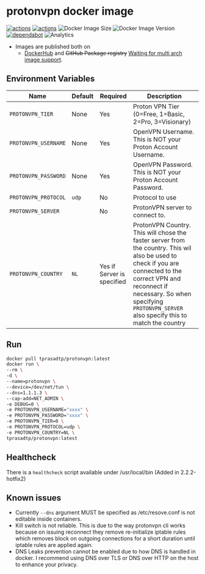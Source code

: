 # protonvpn docker image

[![actions](https://github.com/tprasadtp/protonvpn-docker/workflows/build/badge.svg)](https://github.com/tprasadtp/protonvpn-docker/actions?workflow=build)
[![actions](https://github.com/tprasadtp/protonvpn-docker/workflows/labels/badge.svg)](https://github.com/tprasadtp/protonvpn-docker/actions?workflow=labels)
![Docker Image Size](https://img.shields.io/docker/image-size/tprasadtp/protonvpn/latest)
![Docker Image Version](https://img.shields.io/docker/v/tprasadtp/protonvpn?sort=semver)
[![dependabot](https://api.dependabot.com/badges/status?host=github&repo=tprasadtp/protonvpn-docker)](https://app.dependabot.com)
![Analytics](https://ga-beacon.prasadt.com/UA-101760811-3/github/protonvpn-docker?pink&useReferer)

- Images are published both on
  - [DockerHub](https://hub.docker.com/r/tprasadtp/protonvpn-docker/tags) and ~~GitHub Package registry~~ [Waiting for  multi arch image support](https://github.community/t5/GitHub-API-Development-and/Handle-multi-arch-Docker-images-on-GitHub-Package-Registry/td-p/31650).

## Environment Variables

| Name | Default | Required | Description
|------|---------|----------|-------------
| `PROTONVPN_TIER`     | None   | Yes | Proton VPN Tier (0=Free, 1=Basic, 2=Pro, 3=Visionary)
| `PROTONVPN_USERNAME` | None   | Yes | OpenVPN Username. This is NOT your Proton Account Username.
| `PROTONVPN_PASSWORD` | None   | Yes | OpenVPN Password. This is NOT your Proton Account Password.
| `PROTONVPN_PROTOCOL` | `udp`  | No  | Protocol to use
| `PROTONVPN_SERVER`   |        | No  | ProtonVPN server to connect to.
| `PROTONVPN_COUNTRY`  | `NL`   | Yes if Server is specified  | ProtonVPN Country. This will chose the faster server from the country. This wil also be used to check if you are connected to the correct VPN and reconnect if necessary. So when specifying `PROTONVPN_SERVER` also specify this to match the country

## Run

```bash
docker pull tprasadtp/protonvpn:latest
docker run \
--rm \
-d \
--name=protonvpn \
--device=/dev/net/tun \
--dns=1.1.1.3 \
--cap-add=NET_ADMIN \
-e DEBUG=0 \
-e PROTONVPN_USERNAME="xxxx" \
-e PROTONVPN_PASSWORD="xxxx" \
-e PROTONVPN_TIER=0 \
-e PROTONVPN_PROTOCOL=udp \
-e PROTONVPN_COUNTRY=NL \
tprasadtp/protonvpn:latest
```

## Healthcheck

There is a `healthcheck` script available under /usr/local/bin (Added in 2.2.2-hotfix2)


## Known issues

- Currently `--dns` argument MUST be specified as /etc/resove.conf is not editable inside containers.
- Kill switch is not reliable. This is due to the way protonvpn cli works because on issuing reconnect they remove
re-initialize iptable rules which removes block on outgoing connections for a short duration until iptable rules are applied again.
- DNS Leaks prevention cannot be enabled due to how DNS is handled in docker. I recommend using DNS over TLS or DNS over HTTP on the host
to enhance your privacy.
